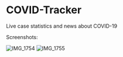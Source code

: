# COVID-Tracker

Live case statistics and news about COVID-19

Screenshots:

![IMG_1754](https://user-images.githubusercontent.com/58920635/80772265-bda05280-8b1b-11ea-8dfb-df244c287e99.PNG)
![IMG_1755](https://user-images.githubusercontent.com/58920635/80772266-bed17f80-8b1b-11ea-9772-bd836138cf03.PNG)
